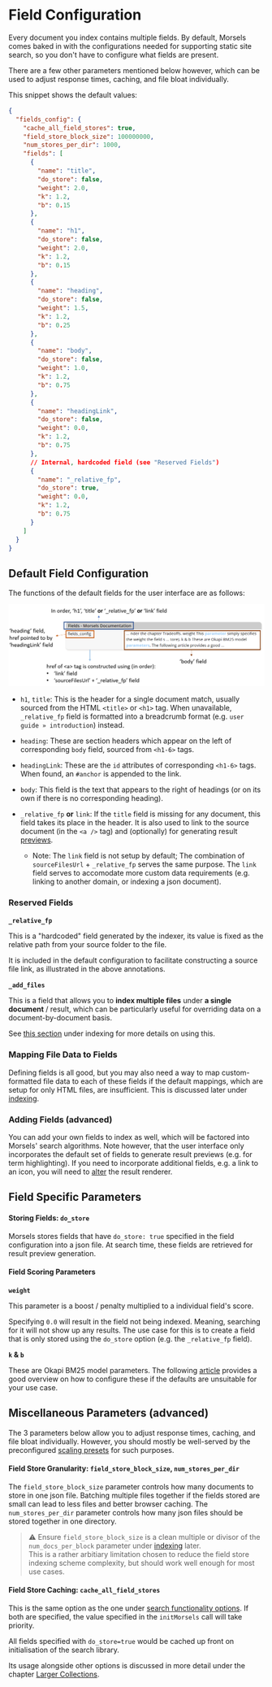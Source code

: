 # Field Configuration

Every document you index contains multiple fields. By default, Morsels comes baked in with the configurations needed for supporting static site search, so you don't have to configure what fields are present.

There are a few other parameters mentioned below however, which can be used to adjust response times, caching, and file bloat individually. 

This snippet shows the default values:

```json
{
  "fields_config": {
    "cache_all_field_stores": true,
    "field_store_block_size": 100000000,
    "num_stores_per_dir": 1000,
    "fields": [
      {
        "name": "title",
        "do_store": false,
        "weight": 2.0,
        "k": 1.2,
        "b": 0.15
      },
      {
        "name": "h1",
        "do_store": false,
        "weight": 2.0,
        "k": 1.2,
        "b": 0.15
      },
      {
        "name": "heading",
        "do_store": false,
        "weight": 1.5,
        "k": 1.2,
        "b": 0.25
      },
      {
        "name": "body",
        "do_store": false,
        "weight": 1.0,
        "k": 1.2,
        "b": 0.75
      },
      {
        "name": "headingLink",
        "do_store": false,
        "weight": 0.0,
        "k": 1.2,
        "b": 0.75
      },
      // Internal, hardcoded field (see "Reserved Fields")
      {
        "name": "_relative_fp",
        "do_store": true,
        "weight": 0.0,
        "k": 1.2,
        "b": 0.75
      }
    ]
  }
}
```

## Default Field Configuration

The functions of the default fields for the user interface are as follows:

<img alt="annotation for fields" src="../images/fields_annotated.png" />

- `h1`, `title`: This is the header for a single document match, usually sourced from the HTML `<title>` or `<h1>` tag. When unavailable, `_relative_fp` field is formatted into a breadcrumb format (e.g. `user guide » introduction`) instead.

- `heading`: These are section headers which appear on the left of corresponding `body` field, sourced from `<h1-6>` tags.

- `headingLink`: These are the `id` attributes of corresponding `<h1-6>` tags. When found, an `#anchor` is appended to the link.

- `body`: This field is the text that appears to the right of headings (or on its own if there is no corresponding heading).

- `_relative_fp` **or** `link`: If the `title` field is missing for any document, this field takes its place in the header. It is also used to link to the source document (in the `<a />` tag) and (optionally) for generating result [previews](../search_configuration.md#default-rendering-output--purpose).

  - Note: The `link` field is not setup by default; The combination of `sourceFilesUrl` + `_relative_fp` serves the same purpose. The `link` field serves to accomodate more custom data requirements (e.g. linking to another domain, or indexing a json document).

### Reserved Fields

**`_relative_fp`**

This is a "hardcoded" field generated by the indexer, its value is fixed as the relative path from your source folder to the file.

It is included in the default configuration to facilitate constructing a source file link, as illustrated in the above annotations.

**`_add_files`**

This is a field that allows you to **index multiple files** under **a single document** / result, which can be particularly useful for overriding data on a document-by-document basis.

See [this section](./indexing.md) under indexing for more details on using this.

### Mapping File Data to Fields

Defining fields is all good, but you may also need a way to map custom-formatted file data to each of these fields if the default mappings, which are setup for only HTML files, are insufficient. This is discussed later under [indexing](./indexing.md#mapping-file-data-to-fields-loader_configs).

### Adding Fields (advanced)

You can add your own fields to index as well, which will be factored into Morsels' search algorithms. Note however, that the user interface only incorporates the default set of fields to generate result previews (e.g. for term highlighting). If you need to incorporate additional fields, e.g. a link to an icon, you will need to [alter](../search_configuration_renderers.md#1-rendering-a-single-result) the result renderer.

## Field Specific Parameters

#### Storing Fields: **`do_store`**

Morsels stores fields that have `do_store: true` specified in the field configuration into a json file.
At search time, these fields are retrieved for result preview generation.

#### Field Scoring Parameters

**`weight`**

This parameter is a boost / penalty multiplied to a individual field's score.

Specifying `0.0` will result in the field not being indexed. Meaning, searching for it will not show up any results. The use case for this is to create a field that is only stored using the `do_store` option (e.g. the `_relative_fp` field).

**`k` & `b`**

These are Okapi BM25 model parameters. The following [article](https://www.elastic.co/guide/en/elasticsearch/guide/current/pluggable-similarites.html#bm25-tunability) provides a good overview on how to configure these if the defaults are unsuitable for your use case.


## Miscellaneous Parameters (advanced)

The 3 parameters below allow you to adjust response times, caching, and file bloat individually. However, you should mostly be well-served by the preconfigured [scaling presets](./larger_collections.md) for such purposes.

#### Field Store Granularity: **`field_store_block_size`, `num_stores_per_dir`**

The `field_store_block_size` parameter controls how many documents to store in one json file. Batching multiple files together if the fields stored are small can lead to less files and better browser caching. The `num_stores_per_dir` parameter controls how many json files should be stored together in one directory.

> ⚠️ Ensure `field_store_block_size` is a clean multiple or divisor of the `num_docs_per_block` parameter under [indexing](./indexing.md) later.<br>
> This is a rather arbitiary limitation chosen to reduce the field store indexing scheme complexity,
> but should work well enough for most use cases.

#### Field Store Caching: **`cache_all_field_stores`**

This is the same option as the one under [search functionality options](../search_configuration.md#search-functionality-options).
If both are specified, the value specified in the `initMorsels` call will take priority.

All fields specified with `do_store=true` would be cached up front on initialisation of the search library.

Its usage alongside other options is discussed in more detail under the chapter [Larger Collections](larger_collections.md).
